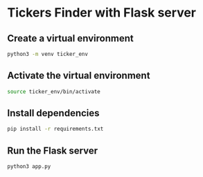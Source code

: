 # Tickers Finder with Flask server

## Create a virtual environment
```bash
python3 -m venv ticker_env
```
## Activate the virtual environment
```bash
source ticker_env/bin/activate
```
## Install dependencies
```bash
pip install -r requirements.txt
```
## Run the Flask server
```bash
python3 app.py
```
